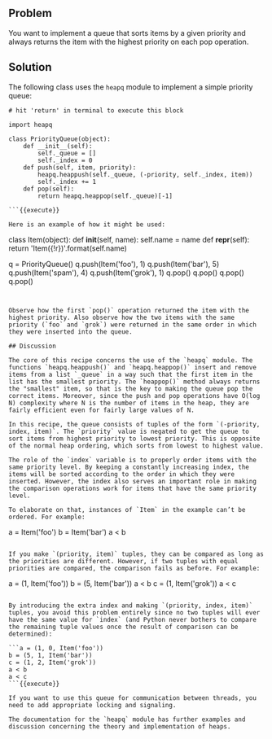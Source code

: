 ## Problem

You want to implement a queue that sorts items by a given priority and always returns the item with the highest priority on each pop operation.

## Solution

The following class uses the `heapq` module to implement a simple priority queue:

```
# hit 'return' in terminal to execute this block

import heapq

class PriorityQueue(object):
    def __init__(self):
        self._queue = []
        self._index = 0
    def push(self, item, priority):
        heapq.heappush(self._queue, (-priority, self._index, item))
        self._index += 1
    def pop(self):
        return heapq.heappop(self._queue)[-1]

```{{execute}}

Here is an example of how it might be used:

```
class Item(object):
    def __init__(self, name):
        self.name = name
    def __repr__(self):
        return 'Item({!r})'.format(self.name)

q = PriorityQueue()
q.push(Item('foo'), 1)
q.push(Item('bar'), 5)
q.push(Item('spam'), 4)
q.push(Item('grok'), 1)
q.pop()
q.pop()
q.pop()
q.pop()
```{{execute}}


Observe how the first `pop()` operation returned the item with the highest priority. Also observe how the two items with the same priority (`foo` and `grok`) were returned in the same order in which they were inserted into the queue.

## Discussion

The core of this recipe concerns the use of the `heapq` module. The functions `heapq.heappush()` and `heapq.heappop()` insert and remove items from a list `_queue` in a way such that the first item in the list has the smallest priority. The `heappop()` method always returns the "smallest" item, so that is the key to making the queue pop the correct items. Moreover, since the push and pop operations have O(log N) complexity where N is the number of items in the heap, they are fairly efficient even for fairly large values of N.

In this recipe, the queue consists of tuples of the form `(-priority, index, item)`. The `priority` value is negated to get the queue to sort items from highest priority to lowest priority. This is opposite of the normal heap ordering, which sorts from lowest to highest value.

The role of the `index` variable is to properly order items with the same priority level. By keeping a constantly increasing index, the items will be sorted according to the order in which they were inserted. However, the index also serves an important role in making the comparison operations work for items that have the same priority level.

To elaborate on that, instances of `Item` in the example can’t be ordered. For example:

```
a = Item('foo')
b = Item('bar')
a < b
```{{execute}}

If you make `(priority, item)` tuples, they can be compared as long as the priorities are different. However, if two tuples with equal priorities are compared, the comparison fails as before. For example:

```
a = (1, Item('foo'))
b = (5, Item('bar'))
a < b
c = (1, Item('grok'))
a < c
```{{execute}}

By introducing the extra index and making `(priority, index, item)` tuples, you avoid this problem entirely since no two tuples will ever have the same value for `index` (and Python never bothers to compare the remaining tuple values once the result of comparison can be determined):

```a = (1, 0, Item('foo'))
b = (5, 1, Item('bar'))
c = (1, 2, Item('grok'))
a < b
a < c
```{{execute}}

If you want to use this queue for communication between threads, you need to add appropriate locking and signaling.

The documentation for the `heapq` module has further examples and discussion concerning the theory and implementation of heaps.